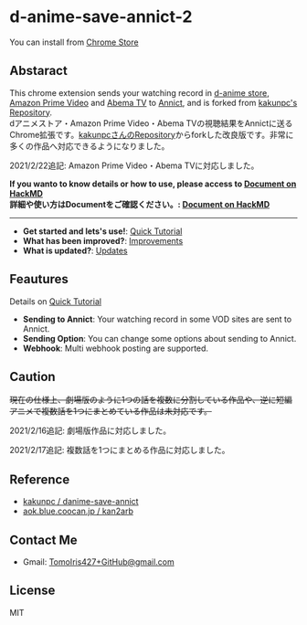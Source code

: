 # d-anime-save-annict-2

You can install from [Chrome Store](https://chrome.google.com/webstore/detail/danime-save-annict-2/kclfdffcicdnmfjaiikclpoldoojfnpj?hl=ja)

## Abstaract
This chrome extension sends your watching record in [d-anime store](https://anime.dmkt-sp.jp/animestore/tp_pc), [Amazon Prime Video]() and [Abema TV]() to [Annict](https://annict.jp/), and is forked from [kakunpc's Repository](https://github.com/kakunpc/danime-save-annict).  
dアニメストア・Amazon Prime Video・Abema TVの視聴結果をAnnictに送るChrome拡張です。[kakunpcさんのRepository](https://github.com/kakunpc/danime-save-annict)からforkした改良版です。非常に多くの作品へ対応できるようになりました。

2021/2/22追記: Amazon Prime Video・Abema TVに対応しました。

**If you wanto to know details or how to use, please access to [Document on HackMD](https://hackmd.io/@ystl/Hy1h_mqcv/%2FyPgVV_bDS92mEUJJvWfk7g)**  
**詳細や使い方はDocumentをご確認ください。: [Document on HackMD](https://hackmd.io/@ystl/Hy1h_mqcv/%2FyPgVV_bDS92mEUJJvWfk7g)**


----

- **Get started and lets's use!**: [Quick Tutorial](https://hackmd.io/@ystl/Hy1h_mqcv/%2FQRGRL9xxT7G9iswfGnmGiQ)
- **What has been improved?**: [Improvements](https://hackmd.io/@ystl/Hy1h_mqcv/%2FCz8m07FlQA-l9ni1XnS0PA)
- **What is updated?**: [Updates](https://hackmd.io/@ystl/Hy1h_mqcv/%2FlQXeWQnQQEWEX6807wtqIg)

## Feautures
Details on [Quick Tutorial](https://hackmd.io/@ystl/Hy1h_mqcv/%2FQRGRL9xxT7G9iswfGnmGiQ)

- **Sending to Annict**: Your watching record in some VOD sites are sent to Annict.
- **Sending Option**: You can change some options about sending to Annict.
- **Webhook**: Multi webhook posting are supported.
## Caution
~~現在の仕様上、劇場版のように1つの話を複数に分割している作品や、逆に短編アニメで複数話を1つにまとめている作品は未対応です。~~

2021/2/16追記: 劇場版作品に対応しました。

2021/2/17追記: 複数話を1つにまとめる作品に対応しました。

## Reference

- [kakunpc / danime-save-annict](https://github.com/kakunpc/danime-save-annict)
- [aok.blue.coocan.jp / kan2arb](http://aok.blue.coocan.jp/jscript/kan2arb.html)

## Contact Me
- Gmail: TomoIris427+GitHub@gmail.com

## License
MIT

